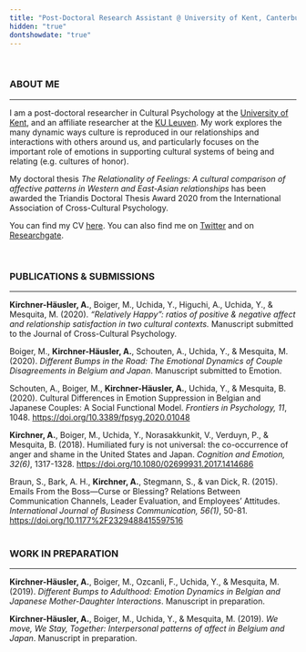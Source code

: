 ```yaml
---
title: "Post-Doctoral Research Assistant @ University of Kent, Canterbury"
hidden: "true"
dontshowdate: "true"
---
```

&nbsp;
### ABOUT ME
---
I am a post-doctoral researcher in Cultural Psychology at the [University of Kent](https://www.kent.ac.uk/psychology/people/2773/kirchner-alexander), and an affiliate researcher at the [KU Leuven](https://ppw.kuleuven.be/cscp/people/00098908). My work explores the many dynamic ways culture is reproduced in our relationships and interactions with others around us, and particularly focuses on the important role of emotions in supporting cultural systems of being and relating (e.g. cultures of honor). 

My doctoral thesis *The Relationality of Feelings: A cultural comparison of affective patterns in Western and East-Asian relationships* has been awarded the Triandis Doctoral Thesis Award 2020 from the International Association of Cross-Cultural Psychology.  

You can find my CV [here](https://github.com/AlexanderKirchnerHausler/akhwebsite/blob/master/static/files/Curriculum%20Vitae_Alexander%20Kirchner%20Hausler_June%202020.pdf). 
You can also find me on [Twitter](https://twitter.com/KirchnerHausler) and on [Researchgate](https://www.researchgate.net/profile/Alexander_Kirchner_Haeusler2?ev=hdr_xprf&_sg=1_umsskRDfOXbyBJVefOrV40cm7JLK5Wt2wJDgEJaXjDseKC0hega-L930v0ljD-vusFY90V5qhoxJ19KxKH05Je). 

&nbsp;
### PUBLICATIONS & SUBMISSIONS
---

**Kirchner-Häusler, A.**, Boiger, M., Uchida, Y., Higuchi, A., Uchida, Y., & Mesquita, M. (2020). *“Relatively Happy”: ratios of positive & negative affect and relationship satisfaction in two cultural contexts.* Manuscript submitted to the Journal of Cross-Cultural Psychology. 

Boiger, M., **Kirchner-Häusler, A.**, Schouten, A., Uchida, Y., & Mesquita, M. (2020). *Different Bumps in the Road: The Emotional Dynamics of Couple Disagreements in Belgium and Japan*. Manuscript submitted to Emotion.

Schouten, A., Boiger, M., **Kirchner-Häusler, A.**, Uchida, Y., & Mesquita, B. (2020). Cultural Differences in Emotion Suppression in Belgian and Japanese Couples: A Social Functional Model. *Frontiers in Psychology, 11*, 1048. https://doi.org/10.3389/fpsyg.2020.01048

**Kirchner, A.**, Boiger, M., Uchida, Y., Norasakkunkit, V., Verduyn, P., & Mesquita, B. (2018). Humiliated fury is not universal: the co-occurrence of anger and shame in the United States and Japan. *Cognition and Emotion, 32(6)*, 1317-1328. https://doi.org/10.1080/02699931.2017.1414686

Braun, S., Bark, A. H., **Kirchner, A.**, Stegmann, S., & van Dick, R. (2015). Emails From the Boss—Curse or Blessing? Relations Between Communication Channels, Leader Evaluation, and Employees’ Attitudes. *International Journal of Business Communication, 56(1)*, 50-81. https://doi.org/10.1177%2F2329488415597516  
&nbsp;
&nbsp;
### WORK IN PREPARATION
---

**Kirchner-Häusler, A.**, Boiger, M., Ozcanli, F., Uchida, Y., & Mesquita, M. (2019). *Different Bumps to Adulthood: Emotion Dynamics in Belgian and Japanese Mother-Daughter Interactions*. Manuscript in preparation. 

**Kirchner-Häusler, A.**, Boiger, M., Uchida, Y., & Mesquita, M. (2019). *We move, We Stay, Together: Interpersonal patterns of affect in Belgium and Japan*. Manuscript in preparation. 

